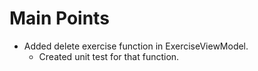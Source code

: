 # Main Points
- Added delete exercise function in ExerciseViewModel.
    - Created unit test for that function.
